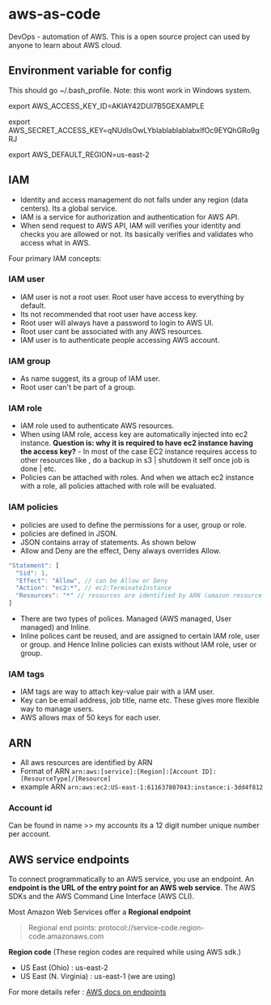# aws-as-code

DevOps - automation of AWS. This is a open source project can used by anyone to learn about AWS cloud.

## Environment variable for config

This should go ~/.bash_profile. Note: this wont work in Windows system.

export AWS_ACCESS_KEY_ID=AKIAY42DUI7B5GEXAMPLE

export AWS_SECRET_ACCESS_KEY=qNUdlsOwLYblablablablabxlfOc9EYQhGRo9gRJ

export AWS_DEFAULT_REGION=us-east-2

## IAM

- Identity and access management do not falls under any region (data centers). Its a global service.
- IAM is a service for authorization and authentication for AWS API.
- When send request to AWS API, IAM will verifies your identity and checks you are allowed or not. Its basically verifies and validates who access what in AWS.

Four primary IAM concepts:

### IAM user

- IAM user is not a root user. Root user have access to everything by default.
- Its not recommended that root user have access key.
- Root user will always have a password to login to AWS UI.
- Root user cant be associated with any AWS resources.
- IAM user is to  authenticate people accessing AWS account.

### IAM group

- As name suggest, its a group of IAM user.
- Root user can't be part of a group.

### IAM role

- IAM role used to authenticate AWS resources.
- When using IAM role, access key are automatically injected into ec2 instance. **Question is: why it is required to have ec2 instance having the access key?** - In most of the case EC2 instance requires access to other resources like , do a backup in s3 | shutdown it self once job is done | etc.
- Policies can be attached with roles. And when we attach ec2 instance with a role, all policies attached with role will be evaluated.

### IAM policies

- policies are used to define the permissions for a user, group or role.
- policies are defined in JSON.
- JSON contains array of statements. As shown below
- Allow and Deny are the effect, Deny always overrides Allow.

```js
"Statement": [
  "Sid": 1,
  "Effect": "Allow", // can be Allow or Deny
  "Action": "ec2:*", // ec2:TerminateInstance
  "Resources": "*" // resources are identified by ARN (amazon resource name)
]
```

- There are two types of polices. Managed (AWS managed, User managed) and Inline.
- Inline polices cant be reused, and are assigned to certain IAM role, user or group. and Hence Inline policies can exists without IAM role, user or group.

### IAM tags

- IAM tags are way to attach key-value pair with a IAM user.
- Key can be email address, job title, name etc. These gives more flexible way to manage users.
- AWS allows max of 50 keys for each user.

## ARN

- All aws resources are identified by ARN
- Format of ARN `arn:aws:[service]:[Region]:[Account ID]:[ResourceType]/[Resource]`
- example ARN `arn:aws:ec2:US-east-1:611637807043:instance:i-3dd4f812`

### Account id

Can be found in name >> my accounts its a 12 digit number unique number per account.

## AWS service endpoints

To connect programmatically to an AWS service, you use an endpoint. An **endpoint is the URL of the entry point for an AWS web service**. The AWS SDKs and the AWS Command Line Interface (AWS CLI).

Most Amazon Web Services offer a **Regional endpoint**

> Regional end points: protocol://service-code.region-code.amazonaws.com

**Region code** (These region codes are required while using AWS sdk.)

- US East (Ohio) : us-east-2
- US East (N. Virginia) : us-east-1 (we are using)

For more details refer : [AWS docs on endpoints](https://docs.aws.amazon.com/general/latest/gr/rande.html)